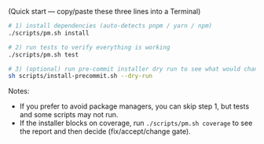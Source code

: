 (Quick start — copy/paste these three lines into a Terminal)

```bash
# 1) install dependencies (auto-detects pnpm / yarn / npm)
./scripts/pm.sh install

# 2) run tests to verify everything is working
./scripts/pm.sh test

# 3) (optional) run pre-commit installer dry run to see what would change
sh scripts/install-precommit.sh --dry-run
```

Notes:
- If you prefer to avoid package managers, you can skip step 1, but tests and some scripts may not run.
- If the installer blocks on coverage, run `./scripts/pm.sh coverage` to see the report and then decide (fix/accept/change gate).

